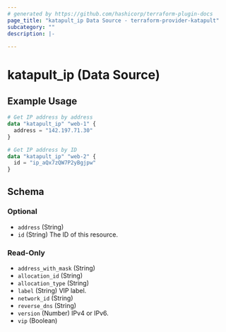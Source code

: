 ```yaml
---
# generated by https://github.com/hashicorp/terraform-plugin-docs
page_title: "katapult_ip Data Source - terraform-provider-katapult"
subcategory: ""
description: |-
  
---
```


# katapult_ip (Data Source)



## Example Usage

```terraform
# Get IP address by address
data "katapult_ip" "web-1" {
  address = "142.197.71.30"
}

# Get IP address by ID
data "katapult_ip" "web-2" {
  id = "ip_aQx7zQW7P2yBgjpw"
}
```

<!-- schema generated by tfplugindocs -->
## Schema

### Optional

- `address` (String)
- `id` (String) The ID of this resource.

### Read-Only

- `address_with_mask` (String)
- `allocation_id` (String)
- `allocation_type` (String)
- `label` (String) VIP label.
- `network_id` (String)
- `reverse_dns` (String)
- `version` (Number) IPv4 or IPv6.
- `vip` (Boolean)
